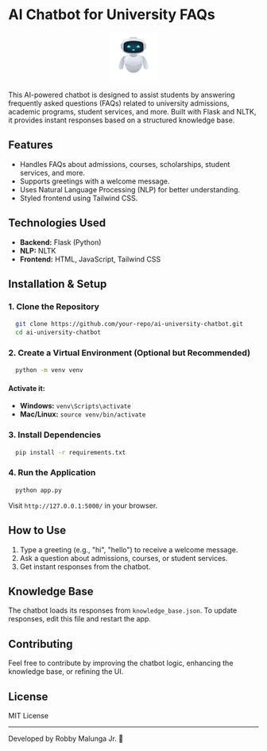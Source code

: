 # AI Chatbot for University FAQs

<p align="center">
  <img src="static/assets/android-icon-192x192.png" alt="Chatbot Image" width="100px">
</p>

This AI-powered chatbot is designed to assist students by answering frequently asked questions (FAQs) related to
university admissions, academic programs, student services, and more. Built with Flask and NLTK, it provides instant
responses based on a structured knowledge base.

## Features

- Handles FAQs about admissions, courses, scholarships, student services, and more.
- Supports greetings with a welcome message.
- Uses Natural Language Processing (NLP) for better understanding.
- Styled frontend using Tailwind CSS.

## Technologies Used

- **Backend:** Flask (Python)
- **NLP:** NLTK
- **Frontend:** HTML, JavaScript, Tailwind CSS

## Installation & Setup

### 1. Clone the Repository

```sh
  git clone https://github.com/your-repo/ai-university-chatbot.git
  cd ai-university-chatbot
```

### 2. Create a Virtual Environment (Optional but Recommended)

```sh
  python -m venv venv
```

#### Activate it:

- **Windows:** `venv\Scripts\activate`
- **Mac/Linux:** `source venv/bin/activate`

### 3. Install Dependencies

```sh
  pip install -r requirements.txt
```

### 4. Run the Application

```sh
  python app.py
```

Visit `http://127.0.0.1:5000/` in your browser.

## How to Use

1. Type a greeting (e.g., "hi", "hello") to receive a welcome message.
2. Ask a question about admissions, courses, or student services.
3. Get instant responses from the chatbot.

## Knowledge Base

The chatbot loads its responses from `knowledge_base.json`. To update responses, edit this file and restart the app.

## Contributing

Feel free to contribute by improving the chatbot logic, enhancing the knowledge base, or refining the UI.

## License

MIT License

---
Developed by Robby Malunga Jr. 🚀